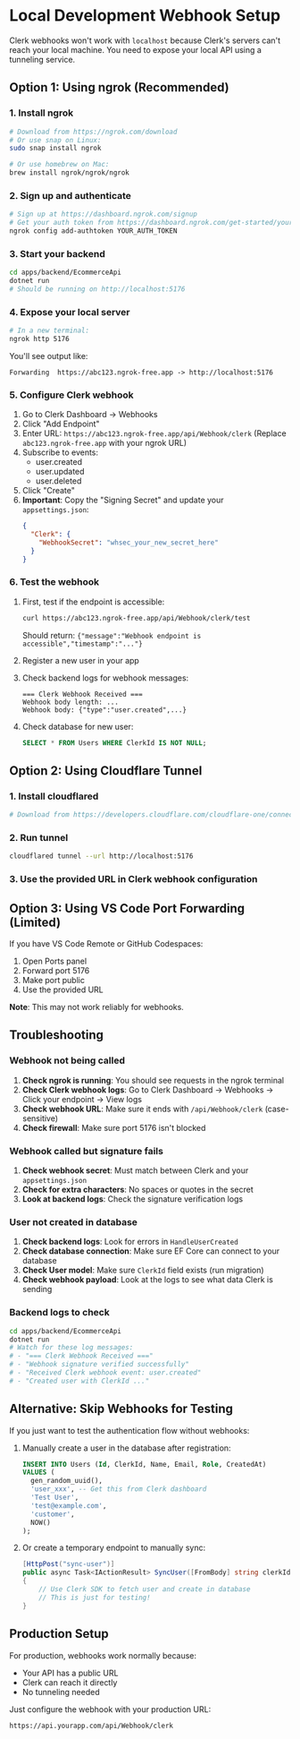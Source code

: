 # Local Development Webhook Setup

Clerk webhooks won't work with `localhost` because Clerk's servers can't reach your local machine. You need to expose your local API using a tunneling service.

## Option 1: Using ngrok (Recommended)

### 1. Install ngrok
```bash
# Download from https://ngrok.com/download
# Or use snap on Linux:
sudo snap install ngrok

# Or use homebrew on Mac:
brew install ngrok/ngrok/ngrok
```

### 2. Sign up and authenticate
```bash
# Sign up at https://dashboard.ngrok.com/signup
# Get your auth token from https://dashboard.ngrok.com/get-started/your-authtoken
ngrok config add-authtoken YOUR_AUTH_TOKEN
```

### 3. Start your backend
```bash
cd apps/backend/EcommerceApi
dotnet run
# Should be running on http://localhost:5176
```

### 4. Expose your local server
```bash
# In a new terminal:
ngrok http 5176
```

You'll see output like:
```
Forwarding  https://abc123.ngrok-free.app -> http://localhost:5176
```

### 5. Configure Clerk webhook
1. Go to Clerk Dashboard → Webhooks
2. Click "Add Endpoint"
3. Enter URL: `https://abc123.ngrok-free.app/api/Webhook/clerk`
   (Replace `abc123.ngrok-free.app` with your ngrok URL)
4. Subscribe to events:
   - user.created
   - user.updated
   - user.deleted
5. Click "Create"
6. **Important**: Copy the "Signing Secret" and update your `appsettings.json`:
   ```json
   {
     "Clerk": {
       "WebhookSecret": "whsec_your_new_secret_here"
     }
   }
   ```

### 6. Test the webhook
1. First, test if the endpoint is accessible:
   ```bash
   curl https://abc123.ngrok-free.app/api/Webhook/clerk/test
   ```
   Should return: `{"message":"Webhook endpoint is accessible","timestamp":"..."}`

2. Register a new user in your app

3. Check backend logs for webhook messages:
   ```
   === Clerk Webhook Received ===
   Webhook body length: ...
   Webhook body: {"type":"user.created",...}
   ```

4. Check database for new user:
   ```sql
   SELECT * FROM Users WHERE ClerkId IS NOT NULL;
   ```

## Option 2: Using Cloudflare Tunnel

### 1. Install cloudflared
```bash
# Download from https://developers.cloudflare.com/cloudflare-one/connections/connect-apps/install-and-setup/installation/
```

### 2. Run tunnel
```bash
cloudflared tunnel --url http://localhost:5176
```

### 3. Use the provided URL in Clerk webhook configuration

## Option 3: Using VS Code Port Forwarding (Limited)

If you have VS Code Remote or GitHub Codespaces:
1. Open Ports panel
2. Forward port 5176
3. Make port public
4. Use the provided URL

**Note**: This may not work reliably for webhooks.

## Troubleshooting

### Webhook not being called
1. **Check ngrok is running**: You should see requests in the ngrok terminal
2. **Check Clerk webhook logs**: Go to Clerk Dashboard → Webhooks → Click your endpoint → View logs
3. **Check webhook URL**: Make sure it ends with `/api/Webhook/clerk` (case-sensitive)
4. **Check firewall**: Make sure port 5176 isn't blocked

### Webhook called but signature fails
1. **Check webhook secret**: Must match between Clerk and your `appsettings.json`
2. **Check for extra characters**: No spaces or quotes in the secret
3. **Look at backend logs**: Check the signature verification logs

### User not created in database
1. **Check backend logs**: Look for errors in `HandleUserCreated`
2. **Check database connection**: Make sure EF Core can connect to your database
3. **Check User model**: Make sure `ClerkId` field exists (run migration)
4. **Check webhook payload**: Look at the logs to see what data Clerk is sending

### Backend logs to check
```bash
cd apps/backend/EcommerceApi
dotnet run
# Watch for these log messages:
# - "=== Clerk Webhook Received ==="
# - "Webhook signature verified successfully"
# - "Received Clerk webhook event: user.created"
# - "Created user with ClerkId ..."
```

## Alternative: Skip Webhooks for Testing

If you just want to test the authentication flow without webhooks:

1. Manually create a user in the database after registration:
   ```sql
   INSERT INTO Users (Id, ClerkId, Name, Email, Role, CreatedAt)
   VALUES (
     gen_random_uuid(),
     'user_xxx', -- Get this from Clerk dashboard
     'Test User',
     'test@example.com',
     'customer',
     NOW()
   );
   ```

2. Or create a temporary endpoint to manually sync:
   ```csharp
   [HttpPost("sync-user")]
   public async Task<IActionResult> SyncUser([FromBody] string clerkId)
   {
       // Use Clerk SDK to fetch user and create in database
       // This is just for testing!
   }
   ```

## Production Setup

For production, webhooks work normally because:
- Your API has a public URL
- Clerk can reach it directly
- No tunneling needed

Just configure the webhook with your production URL:
```
https://api.yourapp.com/api/Webhook/clerk
```
